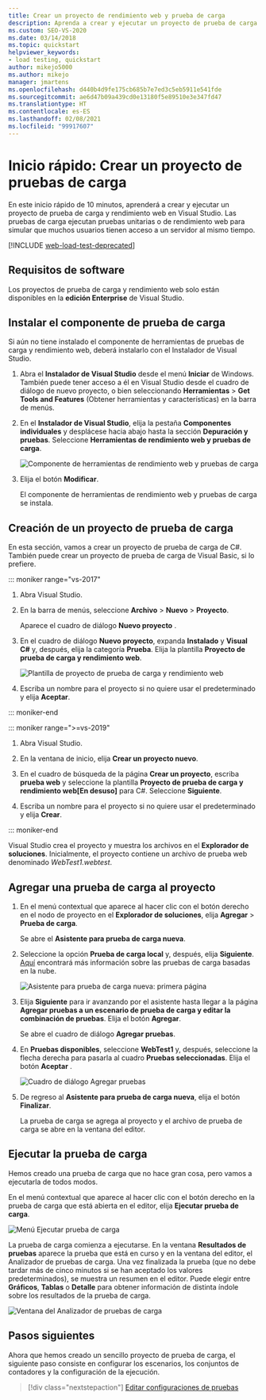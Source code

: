 ```yaml
---
title: Crear un proyecto de rendimiento web y prueba de carga
description: Aprenda a crear y ejecutar un proyecto de prueba de carga y rendimiento web en Visual Studio con este inicio rápido.
ms.custom: SEO-VS-2020
ms.date: 03/14/2018
ms.topic: quickstart
helpviewer_keywords:
- load testing, quickstart
author: mikejo5000
ms.author: mikejo
manager: jmartens
ms.openlocfilehash: d440b4d9fe175cb685b7e7ed3c5eb5911e541fde
ms.sourcegitcommit: ae6d47b09a439cd0e13180f5e89510e3e347fd47
ms.translationtype: HT
ms.contentlocale: es-ES
ms.lasthandoff: 02/08/2021
ms.locfileid: "99917607"
---
```

# <a name="quickstart-create-a-load-test-project"></a>Inicio rápido: Crear un proyecto de pruebas de carga

En este inicio rápido de 10 minutos, aprenderá a crear y ejecutar un proyecto de prueba de carga y rendimiento web en Visual Studio. Las pruebas de carga ejecutan pruebas unitarias o de rendimiento web para simular que muchos usuarios tienen acceso a un servidor al mismo tiempo.

[!INCLUDE [web-load-test-deprecated](includes/web-load-test-deprecated.md)]

## <a name="software-requirements"></a>Requisitos de software

Los proyectos de prueba de carga y rendimiento web solo están disponibles en la **edición Enterprise** de Visual Studio.

## <a name="install-the-load-testing-component"></a>Instalar el componente de prueba de carga

Si aún no tiene instalado el componente de herramientas de pruebas de carga y rendimiento web, deberá instalarlo con el Instalador de Visual Studio.

1. Abra el **Instalador de Visual Studio** desde el menú **Iniciar** de Windows. También puede tener acceso a él en Visual Studio desde el cuadro de diálogo de nuevo proyecto, o bien seleccionando **Herramientas** > **Get Tools and Features** (Obtener herramientas y características) en la barra de menús.

1. En el **Instalador de Visual Studio**, elija la pestaña **Componentes individuales** y desplácese hacia abajo hasta la sección **Depuración y pruebas**. Seleccione **Herramientas de rendimiento web y pruebas de carga**.

   ![Componente de herramientas de rendimiento web y pruebas de carga](media/web-perf-load-testing-tools-component.png)

1. Elija el botón **Modificar**.

   El componente de herramientas de rendimiento web y pruebas de carga se instala.

## <a name="create-a-load-test-project"></a>Creación de un proyecto de prueba de carga

En esta sección, vamos a crear un proyecto de prueba de carga de C#. También puede crear un proyecto de prueba de carga de Visual Basic, si lo prefiere.

::: moniker range="vs-2017"

1. Abra Visual Studio.

2. En la barra de menús, seleccione **Archivo** > **Nuevo** > **Proyecto**.

   Aparece el cuadro de diálogo **Nuevo proyecto** .

3. En el cuadro de diálogo **Nuevo proyecto**, expanda **Instalado** y **Visual C#** y, después, elija la categoría **Prueba**. Elija la plantilla **Proyecto de prueba de carga y rendimiento web**.

   ![Plantilla de proyecto de prueba de carga y rendimiento web](media/web-perf-load-test-project-template.png)

4. Escriba un nombre para el proyecto si no quiere usar el predeterminado y elija **Aceptar**.

::: moniker-end

::: moniker range=">=vs-2019"

1. Abra Visual Studio.

2. En la ventana de inicio, elija **Crear un proyecto nuevo**.

3. En el cuadro de búsqueda de la página **Crear un proyecto**, escriba **prueba web** y seleccione la plantilla **Proyecto de prueba de carga y rendimiento web\[En desuso]** para C#. Seleccione **Siguiente**.

4. Escriba un nombre para el proyecto si no quiere usar el predeterminado y elija **Crear**.

::: moniker-end

   Visual Studio crea el proyecto y muestra los archivos en el **Explorador de soluciones**. Inicialmente, el proyecto contiene un archivo de prueba web denominado *WebTest1.webtest*.

## <a name="add-a-load-test-to-the-project"></a>Agregar una prueba de carga al proyecto

1. En el menú contextual que aparece al hacer clic con el botón derecho en el nodo de proyecto en el **Explorador de soluciones**, elija **Agregar** > **Prueba de carga**.

   Se abre el **Asistente para prueba de carga nueva**.

1. Seleccione la opción **Prueba de carga local** y, después, elija **Siguiente**. [Aquí](/azure/devops/test/load-test/get-started-simple-cloud-load-test?view=vsts&preserve-view=true) encontrará más información sobre las pruebas de carga basadas en la nube.

   ![Asistente para prueba de carga nueva: primera página](media/load-test-wizard-page-1.png)

1. Elija **Siguiente** para ir avanzando por el asistente hasta llegar a la página **Agregar pruebas a un escenario de prueba de carga y editar la combinación de pruebas**. Elija el botón **Agregar**.

   Se abre el cuadro de diálogo **Agregar pruebas**.

1. En **Pruebas disponibles**, seleccione **WebTest1** y, después, seleccione la flecha derecha para pasarla al cuadro **Pruebas seleccionadas**. Elija el botón **Aceptar** .

   ![Cuadro de diálogo Agregar pruebas](media/add-tests-dialog-box.png)

1. De regreso al **Asistente para prueba de carga nueva**, elija el botón **Finalizar**.

   La prueba de carga se agrega al proyecto y el archivo de prueba de carga se abre en la ventana del editor.

## <a name="run-the-load-test"></a>Ejecutar la prueba de carga

Hemos creado una prueba de carga que no hace gran cosa, pero vamos a ejecutarla de todos modos.

En el menú contextual que aparece al hacer clic con el botón derecho en la prueba de carga que está abierta en el editor, elija **Ejecutar prueba de carga**.

![Menú Ejecutar prueba de carga](media/run-load-test.png)

La prueba de carga comienza a ejecutarse. En la ventana **Resultados de pruebas** aparece la prueba que está en curso y en la ventana del editor, el Analizador de pruebas de carga. Una vez finalizada la prueba (que no debe tardar más de cinco minutos si se han aceptado los valores predeterminados), se muestra un resumen en el editor. Puede elegir entre **Gráficos**, **Tablas** o **Detalle** para obtener información de distinta índole sobre los resultados de la prueba de carga.

![Ventana del Analizador de pruebas de carga](media/load-test-analyzer.png)

## <a name="next-steps"></a>Pasos siguientes

Ahora que hemos creado un sencillo proyecto de prueba de carga, el siguiente paso consiste en configurar los escenarios, los conjuntos de contadores y la configuración de la ejecución.

> [!div class="nextstepaction"]
> [Editar configuraciones de pruebas](edit-load-tests.md)
